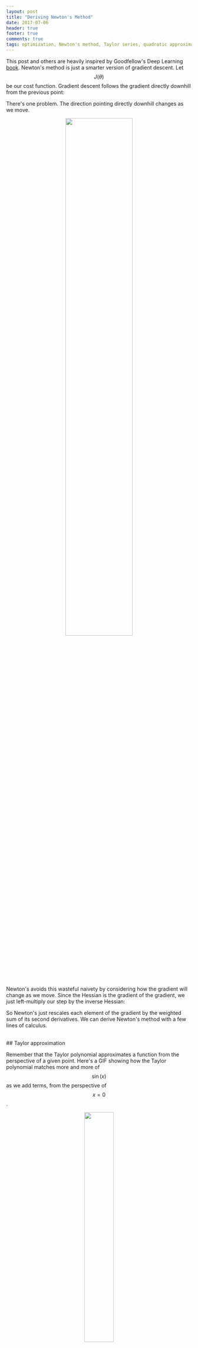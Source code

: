 ```yaml
---
layout: post
title: "Deriving Newton's Method"
date: 2017-07-06
header: true
footer: true
comments: true
tags: optimization, Newton's method, Taylor series, quadratic approximation
---
```


This post and others are heavily inspired by Goodfellow's Deep Learning [book](http://www.deeplearningbook.org). Newton's method is just a smarter version of gradient descent. Let $$J(\theta)$$ be our cost function. Gradient descent follows the gradient directly downhill from the previous point:

<script type="math/tex; mode=display">
\theta_k = \theta_{k-1} - \nabla J(\theta_{k-1}) \quad \text{SGD}
</script>

There's one problem. The direction pointing directly downhill changes as we move.

<center><img src='http://trond.hjorteland.com/thesis/img208.gif' style='width:60%;object-fit: contain'/></center>

Newton's avoids this wasteful naivety by considering how the gradient will change as we move. Since the Hessian is the gradient of the gradient, we just left-multiply our step by the inverse Hessian:

<script type="math/tex; mode=display">
\theta_k = \theta_{k-1} - H^{-1} \nabla J(\theta_{k-1}) \quad \text{Newton's}
</script>

So Newton's just rescales each element of the gradient by the weighted sum of its second derivatives. We can derive Newton's method with a few lines of calculus.

<br>
## Taylor approximation

Remember that the Taylor polynomial approximates a function from the perspective of a given point. Here's a GIF showing how the Taylor polynomial matches more and more of $$\sin(x)$$ as we add terms, from the perspective of $$x = 0$$.

<center><img src='http://mathforum.org/mathimages/imgUpload/thumb/Taylor_Main.gif/400px-Taylor_Main.gif' style='width:40%;object-fit: contain'/></center>

Well, it takes a _lot_ of terms. You'll be surprised to hear that in a lot of optimization we only use two terms. Yeah, this is a bad approximation, but it works as long as we don't move too far. Besides, after we move, we'll make a new Taylor approximation from our new point, which will suit us for another small move from there.


<br>
## Deriving Newton's from the Taylor expansion

If we look at the second-order Taylor polynomial from the perspective of $$\theta_0$$, we have

<script type="math/tex; mode=display">
J(\theta_0) + (\theta - \theta_0) \nabla J(\theta_0) + \frac{1}{2} (\theta - \theta_0) H (\theta - \theta_0)^\top
</script>

This approximates our cost function $$J(\theta)$$, as long as we don't move too far from our perspective point $$\theta_0$$. Since we're trying to minimize our cost, we'll set its gradient equal to zero. That means, in one step, we'll move in the direction and distance that gets us to a flat gradient, assuming our quadratic approximation is accurate up until that point. This assumption can be good or bad. In deep learning it can end up jumping us to saddle points. A quick note: we're using column gradients below, so $$(\theta - \theta_0)^\top$$ is a row vector which forms a dot product with $$J(\theta_0)$$.

<br>
### Finding the gradient

The gradient of the second-order Taylor approximation of the cost function is
<script type="math/tex; mode=display">
\nabla \left[ J(\theta_0) + (\theta - \theta_0)^\top \nabla J(\theta_0) + \frac{1}{2} (\theta - \theta_0)^\top H (\theta - \theta_0) \right]
</script>
and by linearity of the gradient operator
<script type="math/tex; mode=display">
\nabla J(\theta_0) + \nabla \left[ (\theta - \theta_0)^\top \nabla J(\theta_0) \right] + \frac{1}{2} \nabla \left[ (\theta - \theta_0)^\top H (\theta - \theta_0) \right]
</script>
The first term is zero since $$\theta_0$$ is fixed and we're taking the gradient with respect to $$\theta$$.

By linearity of transpose
<script type="math/tex; mode=display">
\nabla \left[ (\theta^\top - \theta_0^\top) \nabla J(\theta_0) \right] + \frac{1}{2} \nabla \left[ (\theta^\top - \theta_0^\top) H (\theta - \theta_0) \right]
</script>
and linearity of matrix product
<script type="math/tex; mode=display">
\nabla \left[ \theta^\top \nabla J(\theta_0) - \theta_0^\top \nabla J(\theta_0)  \right] + \frac{1}{2} \nabla \left[ \theta^\top H (\theta - \theta_0) - \theta_0^\top H (\theta - \theta_0) \right]
</script>
and again upon the right side
<script type="math/tex; mode=display">
\nabla \left[ \theta^\top \nabla J(\theta_0) - \theta_0^\top \nabla J(\theta_0)  \right] + \frac{1}{2} \nabla \left[\theta^\top H \theta - \theta^\top H \theta_0 - \theta_0^\top H \theta + \theta_0^\top H \theta_0 \right]
</script>
Distributing and applying the gradient operators gives
<script type="math/tex; mode=display">
\nabla J(\theta_0) + \frac{1}{2} \left[2 H \theta - H \theta_0 - (\theta_0^\top H)^\top + 0 \right]
</script>
and distributing the transpose across the product
<script type="math/tex; mode=display">
\nabla J(\theta_0) + \frac{1}{2} \left[2 H \theta - H \theta_0 - H^
\top \theta_0 \right]
</script>
and exploiting the fact that the Hessian is symmetric such that $$H^\top = H$$
<script type="math/tex; mode=display">
\begin{aligned}
\nabla J(\theta_0) + \frac{1}{2} \left[2 H \theta - 2 H \theta_0 \right] \\[1.6em]
\nabla J(\theta_0) + H(\theta - \theta_0)
\end{aligned}
</script>

<br>
### Setting the gradient to zero

So this is the gradient of our quadratic approximation of our cost function $$J(\theta)$$ when evaluated at our current parameter setting $$\theta_0$$. If we set this equation equal to zero and solve for $$\theta$$ we get the new parameter setting that sets our gradient equal to zero assuming that our quadratic approximation is valid up until that point:
<script type="math/tex; mode=display">
\begin{aligned}
\nabla J(\theta_0) + H(\theta - \theta_0) := 0 \\[1.6em]
\nabla J(\theta_0) + H \theta - H \theta_0 = 0 \\[1.6em]
H \theta  = H \theta_0 - \nabla J(\theta_0) \\[1.6em]
\theta = \theta_0 - H^{-1} \nabla J(\theta_0)
\end{aligned}
</script>


<br>
## Conclusion

Newton's method is gradient descent where we scale the gradient by the inverse Hessian. This gives Newton's foresight of how the gradient will change as we move, which lets us jump straight to the point where the gradient is zero if we so choose. A learning rate of $$1$$ will make this happen. A learning rate less than $$1$$ is more conservative.

Newton's has weakness. It will actually move uphill to a point of zero gradient, and that point could also be a saddle point rather than a local minimum. Additionally you have to use $$O(n^2)$$ operations to compute the Hessian. There are ways to fix these weaknesses, known as _quasi-Newton methods_. We'll explore these in future posts. $$\quad \square$$

<br>